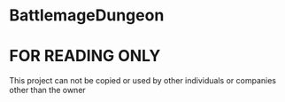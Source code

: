 # BattlemageDungeon

# FOR READING ONLY

This project can not be copied or used by other individuals or companies other than the owner